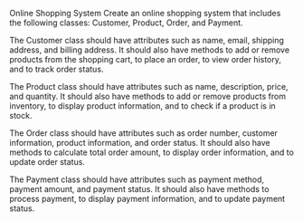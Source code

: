 Online Shopping System
   Create an online shopping system that includes the following classes: Customer, Product, Order, and Payment.

The Customer class should have attributes such as name, email, shipping address, and billing address. It should also
have methods to add or remove products from the shopping cart, to place an order, to view order history, and to track
order status.

The Product class should have attributes such as name, description, price, and quantity. It should also have methods to
add or remove products from inventory, to display product information, and to check if a product is in stock.

The Order class should have attributes such as order number, customer information, product information, and order
status. It should also have methods to calculate total order amount, to display order information, and to update order
status.

The Payment class should have attributes such as payment method, payment amount, and payment status. It should also have
methods to process payment, to display payment information, and to update payment status.

